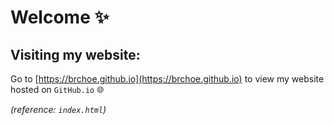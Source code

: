 # Welcome ✨

## Visiting my website:
Go to [https://brchoe.github.io](https://brchoe.github.io) to view my website hosted on `GitHub.io` 🌐

_(reference: `index.html`)_
